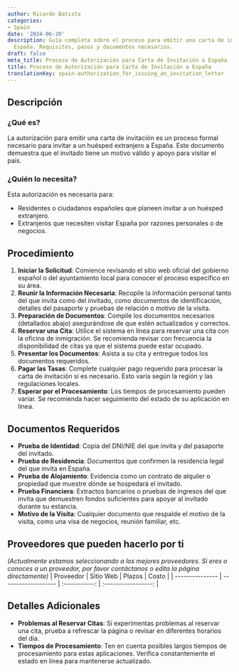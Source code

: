 ```yaml
---
author: Ricardo Batista
categories:
- Spain
date: '2024-06-20'
description: Guía completa sobre el proceso para emitir una carta de invitación en
  España. Requisitos, pasos y documentos necesarios.
draft: false
meta_title: Proceso de Autorización para Carta de Invitación a España
title: Proceso de Autorización para Carta de Invitación a España
translationKey: spain-authorization_for_issuing_an_invitation_letter
---
```



## Descripción
### ¿Qué es?
La autorización para emitir una carta de invitación es un proceso formal necesario para invitar a un huésped extranjero a España. Este documento demuestra que el invitado tiene un motivo válido y apoyo para visitar el país.

### ¿Quién lo necesita?
Esta autorización es necesaria para:
- Residentes o ciudadanos españoles que planeen invitar a un huésped extranjero.
- Extranjeros que necesiten visitar España por razones personales o de negocios.

## Procedimiento
1. **Iniciar la Solicitud**: Comience revisando el sitio web oficial del gobierno español o del ayuntamiento local para conocer el proceso específico en su área.
2. **Reunir la Información Necesaria**: Recopile la información personal tanto del que invita como del invitado, como documentos de identificación, detalles del pasaporte y pruebas de relación o motivo de la visita.
3. **Preparación de Documentos**: Compile los documentos necesarios (detallados abajo) asegurándose de que estén actualizados y correctos.
4. **Reservar una Cita**: Utilice el sistema en línea para reservar una cita con la oficina de inmigración. Se recomienda revisar con frecuencia la disponibilidad de citas ya que el sistema puede estar ocupado.
5. **Presentar los Documentos**: Asista a su cita y entregue todos los documentos requeridos.
6. **Pagar las Tasas**: Complete cualquier pago requerido para procesar la carta de invitación si es necesario. Esto varía según la región y las regulaciones locales.
7. **Esperar por el Procesamiento**: Los tiempos de procesamiento pueden variar. Se recomienda hacer seguimiento del estado de su aplicación en línea.

## Documentos Requeridos
- **Prueba de Identidad**: Copia del DNI/NIE del que invita y del pasaporte del invitado.
- **Prueba de Residencia**: Documentos que confirmen la residencia legal del que invita en España.
- **Prueba de Alojamiento**: Evidencia como un contrato de alquiler o propiedad que muestre dónde se hospedará el invitado.
- **Prueba Financiera**: Extractos bancarios o pruebas de ingresos del que invita que demuestren fondos suficientes para apoyar al invitado durante su estancia.
- **Motivo de la Visita**: Cualquier documento que respalde el motivo de la visita, como una visa de negocios, reunión familiar, etc.

## Proveedores que pueden hacerlo por ti
_(Actualmente estamos seleccionando a los mejores proveedores. Si eres o conoces a un proveedor, por favor contáctanos o edita la página directamente)_
| Proveedor       |      Sitio Web      |     Plazos    |        Costo        |
| --------------- | ------------------- | :-----------: | :-----------------: |

## Detalles Adicionales
- **Problemas al Reservar Citas**: Si experimentas problemas al reservar una cita, prueba a refrescar la página o revisar en diferentes horarios del día.
- **Tiempos de Procesamiento**: Ten en cuenta posibles largos tiempos de procesamiento para estas aplicaciones. Verifica constantemente el estado en línea para mantenerse actualizado.